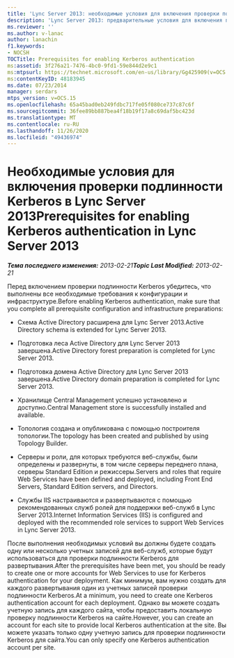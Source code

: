 ```yaml
---
title: 'Lync Server 2013: необходимые условия для включения проверки подлинности Kerberos'
description: 'Lync Server 2013: предварительные условия для включения проверки подлинности Kerberos.'
ms.reviewer: ''
ms.author: v-lanac
author: lanachin
f1.keywords:
- NOCSH
TOCTitle: Prerequisites for enabling Kerberos authentication
ms:assetid: 3f276a21-7476-4bc0-9fd1-59e844d2e9c1
ms:mtpsurl: https://technet.microsoft.com/en-us/library/Gg425909(v=OCS.15)
ms:contentKeyID: 48183945
ms.date: 07/23/2014
manager: serdars
mtps_version: v=OCS.15
ms.openlocfilehash: 65a45bad0eb249fdbc717fe05f080ce737c87c6f
ms.sourcegitcommit: 36fee89bb887bea4f18b19f17a8c69daf5bc423d
ms.translationtype: MT
ms.contentlocale: ru-RU
ms.lasthandoff: 11/26/2020
ms.locfileid: "49436974"
---
```

# <a name="prerequisites-for-enabling-kerberos-authentication-in-lync-server-2013"></a><span data-ttu-id="e54cf-103">Необходимые условия для включения проверки подлинности Kerberos в Lync Server 2013</span><span class="sxs-lookup"><span data-stu-id="e54cf-103">Prerequisites for enabling Kerberos authentication in Lync Server 2013</span></span>

<div data-xmlns="http://www.w3.org/1999/xhtml">

<div class="topic" data-xmlns="http://www.w3.org/1999/xhtml" data-msxsl="urn:schemas-microsoft-com:xslt" data-cs="https://msdn.microsoft.com/">

<div data-asp="https://msdn2.microsoft.com/asp">



</div>

<div id="mainSection">

<div id="mainBody"><span data-ttu-id="e54cf-104">

<span> </span></span><span class="sxs-lookup"><span data-stu-id="e54cf-104">

<span> </span></span></span>

<span data-ttu-id="e54cf-105">_**Тема последнего изменения:** 2013-02-21_</span><span class="sxs-lookup"><span data-stu-id="e54cf-105">_**Topic Last Modified:** 2013-02-21_</span></span>

<span data-ttu-id="e54cf-106">Перед включением проверки подлинности Kerberos убедитесь, что выполнены все необходимые требования к конфигурации и инфраструктуре.</span><span class="sxs-lookup"><span data-stu-id="e54cf-106">Before enabling Kerberos authentication, make sure that you complete all prerequisite configuration and infrastructure preparations:</span></span>

  - <span data-ttu-id="e54cf-107">Схема Active Directory расширена для Lync Server 2013.</span><span class="sxs-lookup"><span data-stu-id="e54cf-107">Active Directory schema is extended for Lync Server 2013.</span></span>

  - <span data-ttu-id="e54cf-108">Подготовка леса Active Directory для Lync Server 2013 завершена.</span><span class="sxs-lookup"><span data-stu-id="e54cf-108">Active Directory forest preparation is completed for Lync Server 2013.</span></span>

  - <span data-ttu-id="e54cf-109">Подготовка домена Active Directory для Lync Server 2013 завершена.</span><span class="sxs-lookup"><span data-stu-id="e54cf-109">Active Directory domain preparation is completed for Lync Server 2013.</span></span>

  - <span data-ttu-id="e54cf-110">Хранилище Central Management успешно установлено и доступно.</span><span class="sxs-lookup"><span data-stu-id="e54cf-110">Central Management store is successfully installed and available.</span></span>

  - <span data-ttu-id="e54cf-111">Топология создана и опубликована с помощью построителя топологии.</span><span class="sxs-lookup"><span data-stu-id="e54cf-111">The topology has been created and published by using Topology Builder.</span></span>

  - <span data-ttu-id="e54cf-112">Серверы и роли, для которых требуются веб-службы, были определены и развернуты, в том числе серверы переднего плана, серверы Standard Edition и режиссеры.</span><span class="sxs-lookup"><span data-stu-id="e54cf-112">Servers and roles that require Web Services have been defined and deployed, including Front End Servers, Standard Edition servers, and Directors.</span></span>

  - <span data-ttu-id="e54cf-113">Службы IIS настраиваются и развертываются с помощью рекомендованных служб ролей для поддержки веб-служб в Lync Server 2013.</span><span class="sxs-lookup"><span data-stu-id="e54cf-113">Internet Information Services (IIS) is configured and deployed with the recommended role services to support Web Services in Lync Server 2013.</span></span>

<span data-ttu-id="e54cf-114">После выполнения необходимых условий вы должны будете создать одну или несколько учетных записей для веб-служб, которые будут использоваться для проверки подлинности Kerberos для развертывания.</span><span class="sxs-lookup"><span data-stu-id="e54cf-114">After the prerequisites have been met, you should be ready to create one or more accounts for Web Services to use for Kerberos authentication for your deployment.</span></span> <span data-ttu-id="e54cf-115">Как минимум, вам нужно создать для каждого развертывания один из учетных записей проверки подлинности Kerberos.</span><span class="sxs-lookup"><span data-stu-id="e54cf-115">At a minimum, you need to create one Kerberos authentication account for each deployment.</span></span> <span data-ttu-id="e54cf-116">Однако вы можете создать учетную запись для каждого сайта, чтобы предоставить локальную проверку подлинности Kerberos на сайте.</span><span class="sxs-lookup"><span data-stu-id="e54cf-116">However, you can create an account for each site to provide local Kerberos authentication at the site.</span></span> <span data-ttu-id="e54cf-117">Вы можете указать только одну учетную запись для проверки подлинности Kerberos для сайта.</span><span class="sxs-lookup"><span data-stu-id="e54cf-117">You can only specify one Kerberos authentication account per site.</span></span>

<span data-ttu-id="e54cf-118"></div>

<span> </span>

</div>

</div>

</span><span class="sxs-lookup"><span data-stu-id="e54cf-118"></div>

<span> </span>

</div>

</div>

</span></span></div>

